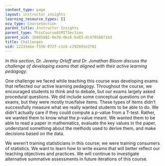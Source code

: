 ```yaml
---
content_type: page
layout: instructor_insights
learning_resource_types: []
ocw_type: CourseSection
parent_title: Instructor Insights
parent_type: ThisCourseAtMITSection
parent_uid: 1b685882-0e39-dbc6-ba03-dc47858871bd
title: Challenges
uid: 12233ebe-f550-072f-c1cb-c292891e2f81
---
```


_In this section, Dr. Jeremy Orloff and Dr. Jonathan Bloom discuss the challenge of developing exams that aligned with their active learning pedagogy._

One challenge we faced while teaching this course was developing exams that reflected our active learning pedagogy. Throughout the course, we encouraged students to think and to debate, but our exams largely asked procedural questions. We did include some conceptual questions on the exams, but they were mostly true/false items. These types of items didn’t successfully measure what we really wanted students to be able to do. We didn’t actually care if they could compute a _p_\-value from a T-test. Rather, we wanted them to know what the _p_\-value meant. We wanted them to be able to read a paper in mathematics, evaluate the key values in the paper, understand something about the methods used to derive them, and make decisions based on the data.

We weren’t training statisticians in this course; we were training consumers of statistics. We want to learn how to write exams that will better reflect our teaching objectives and practices. We will continue to investigate alternative summative assessments in future iterations of this course.